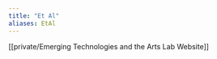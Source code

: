 ```yaml
---
title: "Et Al"
aliases: EtAl
---
```


[[private/Emerging Technologies and the Arts Lab Website]]



